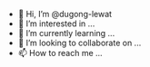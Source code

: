 - 👋 Hi, I’m @dugong-lewat
- 👀 I’m interested in ...
- 🌱 I’m currently learning ...
- 💞️ I’m looking to collaborate on ...
- 📫 How to reach me ...

<!---
dugong-lewat/dugong-lewat is a ✨ special ✨ repository because its `README.md` (this file) appears on your GitHub profile.
You can click the Preview link to take a look at your changes.
--->
